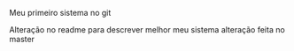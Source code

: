 Meu primeiro sistema no git

Alteração no readme para descrever melhor meu sistema
alteração feita no master